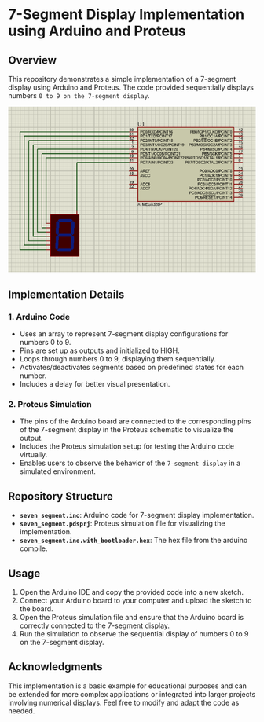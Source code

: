 # 7-Segment Display Implementation using Arduino and Proteus
## Overview
This repository demonstrates a simple implementation of a 7-segment display using Arduino and Proteus. The code provided sequentially displays numbers `0 to 9 on the 7-segment display`.

![](photoOnProteus.png)
## Implementation Details
### 1. Arduino Code
- Uses an array to represent 7-segment display configurations for numbers 0 to 9.
-  Pins are set up as outputs and initialized to HIGH.
- Loops through numbers 0 to 9, displaying them sequentially.
- Activates/deactivates segments based on predefined states for each number.
- Includes a delay for better visual presentation.

### 2. Proteus Simulation
- The pins of the Arduino board are connected to the corresponding pins of the 7-segment display in the Proteus schematic to visualize the output.
- Includes the Proteus simulation setup for testing the Arduino code virtually.
- Enables users to observe the behavior of the `7-segment display` in a simulated environment.


## Repository Structure
- **`seven_segment.ino`**: Arduino code for 7-segment display implementation.
- **`seven_segment.pdsprj`**: Proteus simulation file for visualizing the implementation.
- **`seven_segment.ino.with_bootloader.hex`**: The hex file from the arduino compile.

## Usage
1. Open the Arduino IDE and copy the provided code into a new sketch.
2. Connect your Arduino board to your computer and upload the sketch to the board.
3. Open the Proteus simulation file and ensure that the Arduino board is correctly connected to the 7-segment display.
4. Run the simulation to observe the sequential display of numbers 0 to 9 on the 7-segment display.

## Acknowledgments
This implementation is a basic example for educational purposes and can be extended for more complex applications or integrated into larger projects involving numerical displays. Feel free to modify and adapt the code as needed.